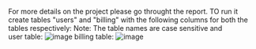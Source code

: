 For more details on the project please go throught the report.
TO run it create tables "users" and "billing" with the following columns for both the tables respectively:
Note: The table names are case sensitive and  
user table:
![image](https://user-images.githubusercontent.com/42175730/119612755-e592e000-be19-11eb-97a6-6688202f6269.png)
billing table:
![image](https://user-images.githubusercontent.com/42175730/119612814-f80d1980-be19-11eb-96b3-947f04255a46.png)
